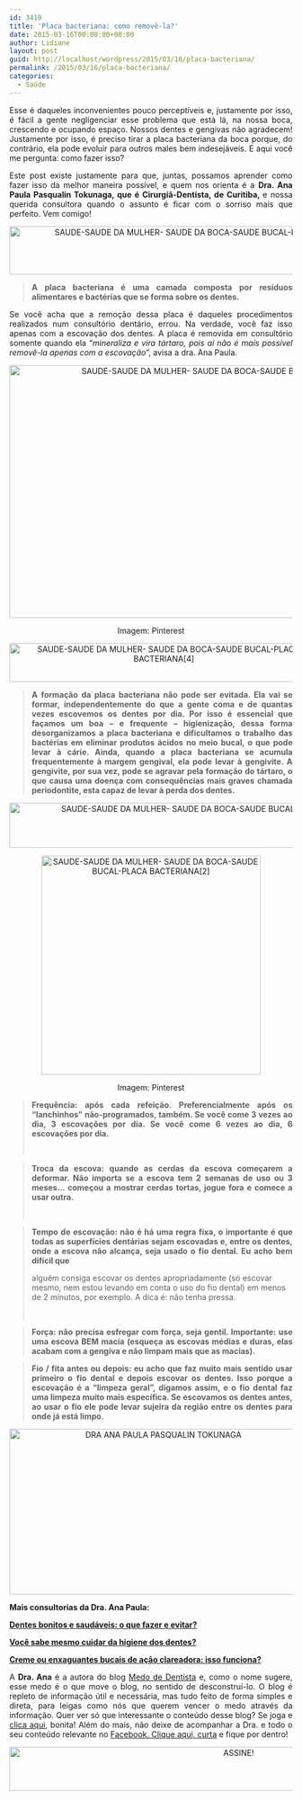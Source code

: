 ```yaml
---
id: 3410
title: 'Placa bacteriana: como removê-la?'
date: 2015-03-16T00:00:00+00:00
author: Lidiane
layout: post
guid: http://localhost/wordpress/2015/03/16/placa-bacteriana/
permalink: /2015/03/16/placa-bacteriana/
categories:
  - Saúde
---
```

<p align="justify">
  Esse é daqueles inconvenientes pouco perceptíveis e, justamente por isso, é fácil a gente negligenciar esse problema que está lá, na nossa boca, crescendo e ocupando espaço. Nossos dentes e gengivas não agradecem! Justamente por isso, é preciso tirar a placa bacteriana da boca porque, do contrário, ela pode evoluir para outros males bem indesejáveis. E aqui você me pergunta: como fazer isso?
</p>

<p align="justify">
  Este post existe justamente para que, juntas, possamos aprender como fazer isso da melhor maneira possível, e quem nos orienta é a <strong>Dra. Ana Paula Pasqualin Tokunaga, que é Cirurgiã-Dentista, de Curitiba, </strong>e nossa querida consultora quando o assunto é ficar com o sorriso mais que perfeito. Vem comigo!
</p>

<p align="center">
  <a href="http://www.trololodemulher.com.br/blog/wp-content/uploads/2015/03/SAUDE-SAUDE-DA-MULHER-SAUDE-DA-BOCA-SAUDE-BUCAL-PLACA-BACTERIANA3.png"><img class="alignnone size-full wp-image-10853" src="http://www.trololodemulher.com.br/blog/wp-content/uploads/2015/03/SAUDE-SAUDE-DA-MULHER-SAUDE-DA-BOCA-SAUDE-BUCAL-PLACA-BACTERIANA3.png" alt="SAUDE-SAUDE DA MULHER- SAUDE DA BOCA-SAUDE BUCAL-PLACA BACTERIANA[3]" width="723" height="86" /></a>
</p>

> <p align="justify">
>   <strong>A placa bacteriana é uma camada composta por resíduos alimentares e bactérias que se forma sobre os dentes.</strong>
> </p>

<p align="justify">
  Se você acha que a remoção dessa placa é daqueles procedimentos realizados num consultório dentário, errou. Na verdade, você faz isso apenas com a escovação dos dentes. A placa é removida em consultório somente quando ela “<em>mineraliza e vira tártaro, pois aí não é mais possível removê-la apenas com a escovação</em>”, avisa a dra. Ana Paula.
</p>

<p align="center">
  <a href="http://www.trololodemulher.com.br/blog/wp-content/uploads/2015/03/SAUDE-SAUDE-DA-MULHER-SAUDE-DA-BOCA-SAUDE-BUCAL-PLACA-BACTERIANA.jpg"><img class="alignnone size-full wp-image-10851" src="http://www.trololodemulher.com.br/blog/wp-content/uploads/2015/03/SAUDE-SAUDE-DA-MULHER-SAUDE-DA-BOCA-SAUDE-BUCAL-PLACA-BACTERIANA.jpg" alt="SAUDE-SAUDE DA MULHER- SAUDE DA BOCA-SAUDE BUCAL-PLACA BACTERIANA" width="800" height="450" /></a>
</p>

<p align="center">
  Imagem: Pinterest
</p>

<p align="center">
  <a href="http://www.trololodemulher.com.br/blog/wp-content/uploads/2015/03/SAUDE-SAUDE-DA-MULHER-SAUDE-DA-BOCA-SAUDE-BUCAL-PLACA-BACTERIANA4.png"><img class="alignnone size-full wp-image-10854" src="http://www.trololodemulher.com.br/blog/wp-content/uploads/2015/03/SAUDE-SAUDE-DA-MULHER-SAUDE-DA-BOCA-SAUDE-BUCAL-PLACA-BACTERIANA4.png" alt="SAUDE-SAUDE DA MULHER- SAUDE DA BOCA-SAUDE BUCAL-PLACA BACTERIANA[4]" width="550" height="69" /></a>
</p>

> <p align="justify">
>   <strong>A formação da placa bacteriana não pode ser evitada. Ela vai se formar, independentemente do que a gente coma e de quantas vezes escovemos os dentes por dia. Por isso é essencial que façamos um boa &#8211; e frequente &#8211; higienização, dessa forma desorganizamos a placa bacteriana e dificultamos o trabalho das bactérias em eliminar produtos ácidos no meio bucal, o que pode levar à cárie. Ainda, quando a placa bacteriana se acumula frequentemente à margem gengival, ela pode levar à gengivite. A gengivite, por sua vez, pode se agravar pela formação do tártaro, o que causa uma doença com consequências mais graves chamada periodontite, esta capaz de levar à perda dos dentes.</strong>
> </p>

<p align="center">
  <a href="http://www.trololodemulher.com.br/blog/wp-content/uploads/2015/03/SAUDE-SAUDE-DA-MULHER-SAUDE-DA-BOCA-SAUDE-BUCAL-PLACA-BACTERIANA5.png"><img class="alignnone size-full wp-image-10855" src="http://www.trololodemulher.com.br/blog/wp-content/uploads/2015/03/SAUDE-SAUDE-DA-MULHER-SAUDE-DA-BOCA-SAUDE-BUCAL-PLACA-BACTERIANA5.png" alt="SAUDE-SAUDE DA MULHER- SAUDE DA BOCA-SAUDE BUCAL-PLACA BACTERIANA[5]" width="746" height="80" /></a>
</p>

<p align="center">
  <a href="http://www.trololodemulher.com.br/blog/wp-content/uploads/2015/03/SAUDE-SAUDE-DA-MULHER-SAUDE-DA-BOCA-SAUDE-BUCAL-PLACA-BACTERIANA2.jpg"><img class="alignnone size-full wp-image-10852" src="http://www.trololodemulher.com.br/blog/wp-content/uploads/2015/03/SAUDE-SAUDE-DA-MULHER-SAUDE-DA-BOCA-SAUDE-BUCAL-PLACA-BACTERIANA2.jpg" alt="SAUDE-SAUDE DA MULHER- SAUDE DA BOCA-SAUDE BUCAL-PLACA BACTERIANA[2]" width="390" height="390" /></a>
</p>

<p align="center">
  Imagem: Pinterest
</p>

> <p align="justify">
>   <strong>Frequência: após cada refeição. Preferencialmente após os &#8220;lanchinhos&#8221; não-programados, também. Se você come 3 vezes ao dia, 3 escovações por dia. Se você come 6 vezes ao dia, 6 escovações por dia.</strong>
> </p>
> 
> &nbsp;

> <p align="justify">
>   <strong>Troca da escova: quando as cerdas da escova começarem a deformar. Não importa se a escova tem 2 semanas de uso ou 3 meses&#8230; começou a mostrar cerdas tortas, jogue fora e comece a usar outra.</strong>
> </p>
> 
> &nbsp;

> <p align="justify">
>   <strong>Tempo de escovação: não é há uma regra fixa, o importante é que todas as superfícies dentárias sejam escovadas e, entre os dentes, onde a escova não alcança, seja usado o fio dental. Eu acho bem difícil que</strong>
> </p>
> 
> alguém consiga escovar os dentes apropriadamente (só escovar mesmo, nem estou levando em conta o uso do fio dental) em menos de 2 minutos, por exemplo. A dica é: não tenha pressa.
> 
> &nbsp;

> <p align="justify">
>   <strong>Força: não precisa esfregar com força, seja gentil. Importante: use uma escova BEM macia (esqueça as escovas médias e duras, elas acabam com a gengiva e não limpam mais que as macias).</strong>
> </p>

> <p align="justify">
>   <strong>Fio / fita antes ou depois: eu acho que faz muito mais sentido usar primeiro o fio dental e depois escovar os dentes. Isso porque a escovação é a &#8220;limpeza geral&#8221;, digamos assim, e o fio dental faz uma limpeza muito mais específica. Se escovamos os dentes antes, ao usar o fio ele pode levar sujeira da região entre os dentes para onde já está limpo.</strong>
> </p>

<p align="center">
  <a href="http://www.trololodemulher.com.br/blog/wp-content/uploads/2013/04/DRA-ANA-PAULA-PASQUALIN-TOKUNAGA.png"><img class="alignnone size-full wp-image-9417" src="http://www.trololodemulher.com.br/blog/wp-content/uploads/2013/04/DRA-ANA-PAULA-PASQUALIN-TOKUNAGA.png" alt="DRA ANA PAULA PASQUALIN TOKUNAGA" width="532" height="295" /></a>
</p>

<p align="justify">
  <strong>Mais consultorias da Dra. Ana Paula:</strong>
</p>

<p align="justify">
  <a href="http://www.trololodemulher.com.br/2013/05/27/dentes-bonitos/" target="_blank"><strong>Dentes bonitos e saudáveis: o que fazer e evitar?</strong></a>
</p>

<p align="justify">
  <a href="http://www.trololodemulher.com.br/2012/04/02/higiene-dos-dentes/" target="_blank"><strong>Você sabe mesmo cuidar da higiene dos dentes?</strong></a>
</p>

<p align="justify">
  <a href="http://www.trololodemulher.com.br/2011/07/27/saude-bucal/" target="_blank"><strong>Creme ou enxaguantes bucais de ação clareadora: isso funciona?</strong></a>
</p>

<p align="justify">
  A <strong>Dra. Ana</strong> é a autora do blog <a href="http://medodedentista.com.br/" target="_blank">Medo de Dentista</a> e, como o nome sugere, esse medo é o que move o blog, no sentido de desconstruí-lo. O blog é repleto de informação útil e necessária, mas tudo feito de forma simples e direta, para leigas como nós que querem vencer o medo através da informação. Quer ver só que interessante o conteúdo desse blog? Se joga e <a href="http://medodedentista.com.br/" target="_blank">clica aqui</a>, bonita! Além do mais, não deixe de acompanhar a Dra. e todo o seu conteúdo relevante no <a href="https://www.facebook.com/medodedentista?fref=ts" target="_blank">Facebook. Clique aqui, curta</a> e fique por dentro!
</p>

<p align="center">
  <a href="http://feedburner.google.com/fb/a/mailverify?uri=blogBichaFemea&loc=en_US" target="_blank"><img class="alignnone size-full wp-image-10439" src="http://www.trololodemulher.com.br/blog/wp-content/uploads/2014/09/ASSINE.png" alt="ASSINE!" width="800" height="78" /></a>
</p>

<p align="justify">
